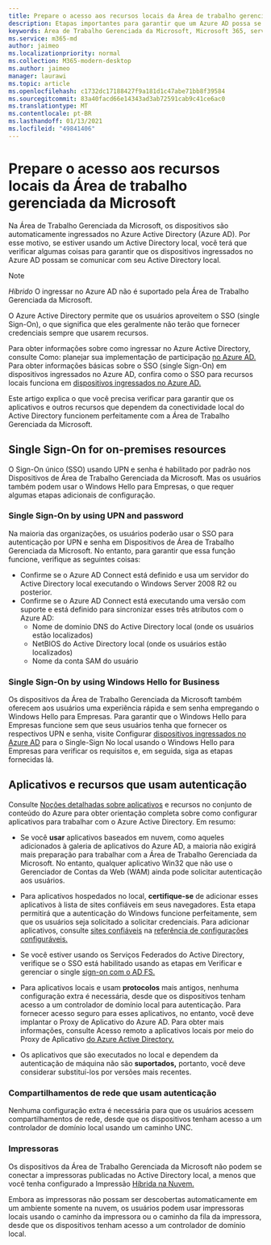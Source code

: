 ```yaml
---
title: Prepare o acesso aos recursos locais da Área de trabalho gerenciada da Microsoft
description: Etapas importantes para garantir que um Azure AD possa se comunicar com o AD local para fornecer autenticação
keywords: Área de Trabalho Gerenciada da Microsoft, Microsoft 365, serviço, documentação
ms.service: m365-md
author: jaimeo
ms.localizationpriority: normal
ms.collection: M365-modern-desktop
ms.author: jaimeo
manager: laurawi
ms.topic: article
ms.openlocfilehash: c1732dc17188427f9a181d1c47abe71bb8f39584
ms.sourcegitcommit: 83a40facd66e14343ad3ab72591cab9c41ce6ac0
ms.translationtype: MT
ms.contentlocale: pt-BR
ms.lasthandoff: 01/13/2021
ms.locfileid: "49841406"
---
```

#  <a name="prepare-on-premises-resources-access-for-microsoft-managed-desktop"></a>Prepare o acesso aos recursos locais da Área de trabalho gerenciada da Microsoft

Na Área de Trabalho Gerenciada da Microsoft, os dispositivos são automaticamente ingressados no Azure Active Directory (Azure AD). Por esse motivo, se estiver usando um Active Directory local, você terá que verificar algumas coisas para garantir que os dispositivos ingressados no Azure AD possam se comunicar com seu Active Directory local. 

> [!NOTE]  
> *Híbrido* O ingressar no Azure AD não é suportado pela Área de Trabalho Gerenciada da Microsoft.

O Azure Active Directory permite que os usuários aproveitem o SSO (single Sign-On), o que significa que eles geralmente não terão que fornecer credenciais sempre que usarem recursos.

Para obter informações sobre como ingressar no Azure Active Directory, consulte Como: planejar sua implementação de participação [no Azure AD.](https://docs.microsoft.com/azure/active-directory/devices/azureadjoin-plan) Para obter informações básicas sobre o SSO (single Sign-On) em dispositivos ingressados no Azure AD, confira como o SSO para recursos locais funciona em [dispositivos ingressados no Azure AD.](https://docs.microsoft.com/azure/active-directory/devices/azuread-join-sso#how-it-works)


Este artigo explica o que você precisa verificar para garantir que os aplicativos e outros recursos que dependem da conectividade local do Active Directory funcionem perfeitamente com a Área de Trabalho Gerenciada da Microsoft.


## <a name="single-sign-on-for-on-premises-resources"></a>Single Sign-On for on-premises resources

O Sign-On único (SSO) usando UPN e senha é habilitado por padrão nos Dispositivos de Área de Trabalho Gerenciada da Microsoft. Mas os usuários também podem usar o Windows Hello para Empresas, o que requer algumas etapas adicionais de configuração. 

### <a name="single-sign-on-by-using-upn-and-password"></a>Single Sign-On by using UPN and password

Na maioria das organizações, os usuários poderão usar o SSO para autenticação por UPN e senha em Dispositivos de Área de Trabalho Gerenciada da Microsoft. No entanto, para garantir que essa função funcione, verifique as seguintes coisas:

- Confirme se o Azure AD Connect está definido e usa um servidor do Active Directory local executando o Windows Server 2008 R2 ou posterior.
- Confirme se o Azure AD Connect está executando uma versão com suporte e está definido para sincronizar esses três atributos com o Azure AD: 
    - Nome de domínio DNS do Active Directory local (onde os usuários estão localizados)
    - NetBIOS do Active Directory local (onde os usuários estão localizados)
    - Nome da conta SAM do usuário


### <a name="single-sign-on-by-using-windows-hello-for-business"></a>Single Sign-On by using Windows Hello for Business

Os dispositivos da Área de Trabalho Gerenciada da Microsoft também oferecem aos usuários uma experiência rápida e sem senha empregando o Windows Hello para Empresas. Para garantir que o Windows Hello para Empresas funcione sem que seus usuários tenha que fornecer os respectivos UPN e senha, visite Configurar [dispositivos ingressados no Azure AD](https://docs.microsoft.com/windows/security/identity-protection/hello-for-business/hello-hybrid-aadj-sso-base) para o Single-Sign No local usando o Windows Hello para Empresas para verificar os requisitos e, em seguida, siga as etapas fornecidas lá.


## <a name="apps-and-resources-that-use-authentication"></a>Aplicativos e recursos que usam autenticação

Consulte [Noções detalhadas sobre aplicativos](https://docs.microsoft.com/azure/active-directory/devices/azureadjoin-plan#understand-considerations-for-applications-and-resources) e recursos no conjunto de conteúdo do Azure para obter orientação completa sobre como configurar aplicativos para trabalhar com o Azure Active Directory. Em resumo:


- Se você **usar** aplicativos baseados em nuvem, como aqueles adicionados à galeria de aplicativos do Azure AD, a maioria não exigirá mais preparação para trabalhar com a Área de Trabalho Gerenciada da Microsoft. No entanto, qualquer aplicativo Win32 que não use o Gerenciador de Contas da Web (WAM) ainda pode solicitar autenticação aos usuários.

- Para aplicativos hospedados no local, **certifique-se** de adicionar esses aplicativos à lista de sites confiáveis em seus navegadores. Esta etapa permitirá que a autenticação do Windows funcione perfeitamente, sem que os usuários seja solicitado a solicitar credenciais. Para adicionar aplicativos, consulte [sites confiáveis](https://docs.microsoft.com/microsoft-365/managed-desktop/working-with-managed-desktop/config-setting-ref#trusted-sites) na [referência de configurações configuráveis.](https://docs.microsoft.com/microsoft-365/managed-desktop/working-with-managed-desktop/config-setting-ref)

- Se você estiver usando os Serviços Federados do Active Directory, verifique se o SSO está habilitado usando as etapas em Verificar e gerenciar o single [sign-on com o AD FS.](https://docs.microsoft.com/previous-versions/azure/azure-services/jj151809(v=azure.100)) 

- Para aplicativos locais e usam **protocolos** mais antigos, nenhuma configuração extra é necessária, desde que os dispositivos tenham acesso a um controlador de domínio local para autenticação. Para fornecer acesso seguro para esses aplicativos, no entanto, você deve implantar o Proxy de Aplicativo do Azure AD. Para obter mais informações, consulte Acesso remoto a aplicativos locais por meio do Proxy de Aplicativo [do Azure Active Directory.](https://docs.microsoft.com/azure/active-directory/manage-apps/application-proxy)

- Os aplicativos que são executados no local e dependem da autenticação de máquina não são **suportados,** portanto, você deve considerar substituí-los por versões mais recentes.

### <a name="network-shares-that-use-authentication"></a>Compartilhamentos de rede que usam autenticação

Nenhuma configuração extra é necessária para que os usuários acessem compartilhamentos de rede, desde que os dispositivos tenham acesso a um controlador de domínio local usando um caminho UNC.

### <a name="printers"></a>Impressoras

Os dispositivos da Área de Trabalho Gerenciada da Microsoft não podem se conectar a impressoras publicadas no Active Directory local, a menos que você tenha configurado a Impressão [Híbrida na Nuvem.](https://docs.microsoft.com/windows-server/administration/hybrid-cloud-print/hybrid-cloud-print-deploy)

Embora as impressoras não possam ser descobertas automaticamente em um ambiente somente na nuvem, os usuários podem usar impressoras locais usando o caminho da impressora ou o caminho da fila da impressora, desde que os dispositivos tenham acesso a um controlador de domínio local.

<!--add fuller material on printers when available-->
